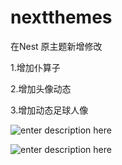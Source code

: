 # nextthemes

在Nest 原主题新增修改 

1.增加仆算子

2.增加头像动态

3.增加动态足球人像

![enter description here][1]

![enter description here][2]



  [1]: http://demonsec666.oss-cn-qingdao.aliyuncs.com/1543982921530.jpg 
  
  [2]: http://demonsec666.oss-cn-qingdao.aliyuncs.com/1543982907556.jpg 
